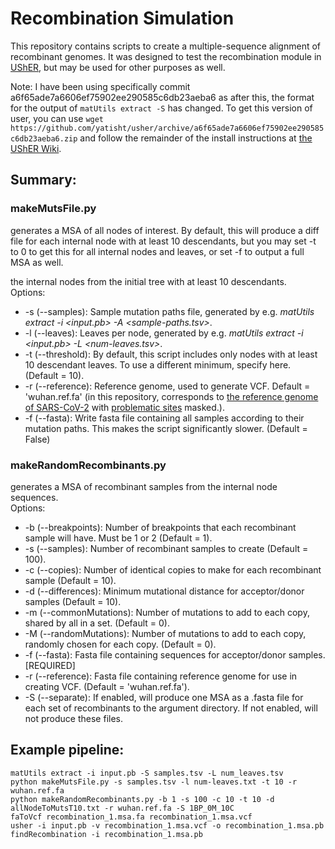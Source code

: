 # Recombination Simulation

This repository contains scripts to create a multiple-sequence alignment of recombinant genomes. It was designed to test the recombination module in [UShER](https://usher-wiki.readthedocs.io/en/latest/), but may be used for other purposes as well.

Note: I have been using specifically commit a6f65ade7a6606ef75902ee290585c6db23aeba6 as after this, the format for the output of `matUtils extract -S` has changed. To get this version of user, you can use `wget https://github.com/yatisht/usher/archive/a6f65ade7a6606ef75902ee290585c6db23aeba6.zip` and follow the remainder of the install instructions at [the UShER Wiki](https://usher-wiki.readthedocs.io/en/latest/).

## Summary:

### makeMutsFile.py
generates a MSA of all nodes of interest. By default, this will produce a diff file for each internal node with at least 10 descendants, but you may set -t to 0 to get this for all internal nodes and leaves, or set -f to output a full MSA as well.

the internal nodes from the initial tree with at least 10 descendants.  
Options:
- -s (--samples): Sample mutation paths file, generated by e.g. *matUtils extract -i <input.pb> -A <sample-paths.tsv>*.  
- -l (--leaves): Leaves per node, generated by e.g. *matUtils extract -i <input.pb> -L <num-leaves.tsv>*.  
- -t (--threshold): By default, this script includes only nodes with at least 10 descendant leaves. To use a different minimum, specify here. (Default = 10).  
- -r (--reference): Reference genome, used to generate VCF. Default = 'wuhan.ref.fa' (in this repository, corresponds to [the reference genome of SARS-CoV-2](https://www.ncbi.nlm.nih.gov/nuccore/1798174254) with [problematic sites](https://raw.githubusercontent.com/W-L/ProblematicSites_SARS-CoV2/master/problematic_sites_sarsCov2.vcf) masked.).
- -f (--fasta): Write fasta file containing all samples according to their mutation paths. This makes the script significantly slower. (Default = False)  

### makeRandomRecombinants.py
generates a MSA of recombinant samples from the internal node sequences.  
Options:
- -b (--breakpoints): Number of breakpoints that each recombinant sample will have. Must be 1 or 2 (Default = 1).  
- -s (--samples): Number of recombinant samples to create (Default = 100).  
- -c (--copies): Number of identical copies to make for each recombinant sample (Default = 10).  
- -d (--differences): Minimum mutational distance for acceptor/donor samples (Default = 10).  
- -m (--commonMutations): Number of mutations to add to each copy, shared by all in a set. (Default = 0).  
- -M (--randomMutations): Number of mutations to add to each copy, randomly chosen for each copy. (Default = 0).  
- -f (--fasta): Fasta file containing sequences for acceptor/donor samples. [REQUIRED]  
- -r (--reference): Fasta file containing reference genome for use in creating VCF. (Default = 'wuhan.ref.fa').  
- -S (--separate): If enabled, will produce one MSA as a .fasta file for each set of recombinants to the argument directory. If not enabled, will not produce these files.  

## Example pipeline:

```
matUtils extract -i input.pb -S samples.tsv -L num_leaves.tsv
python makeMutsFile.py -s samples.tsv -l num-leaves.txt -t 10 -r wuhan.ref.fa  
python makeRandomRecombinants.py -b 1 -s 100 -c 10 -t 10 -d allNodeToMutsT10.txt -r wuhan.ref.fa -S 1BP_0M_10C
faToVcf recombination_1.msa.fa recombination_1.msa.vcf
usher -i input.pb -v recombination_1.msa.vcf -o recombination_1.msa.pb
findRecombination -i recombination_1.msa.pb
```
